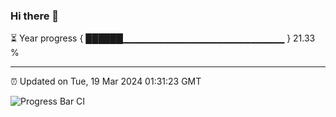 ### Hi there 👋

⏳ Year progress { ██████▁▁▁▁▁▁▁▁▁▁▁▁▁▁▁▁▁▁▁▁▁▁▁▁ } 21.33 %

---

⏰ Updated on Tue, 19 Mar 2024 01:31:23 GMT

![Progress Bar CI](https://github.com/IshwaranRudhara/GIT-ACTION/workflows/Progress%20Bar%20CI/badge.svg)

